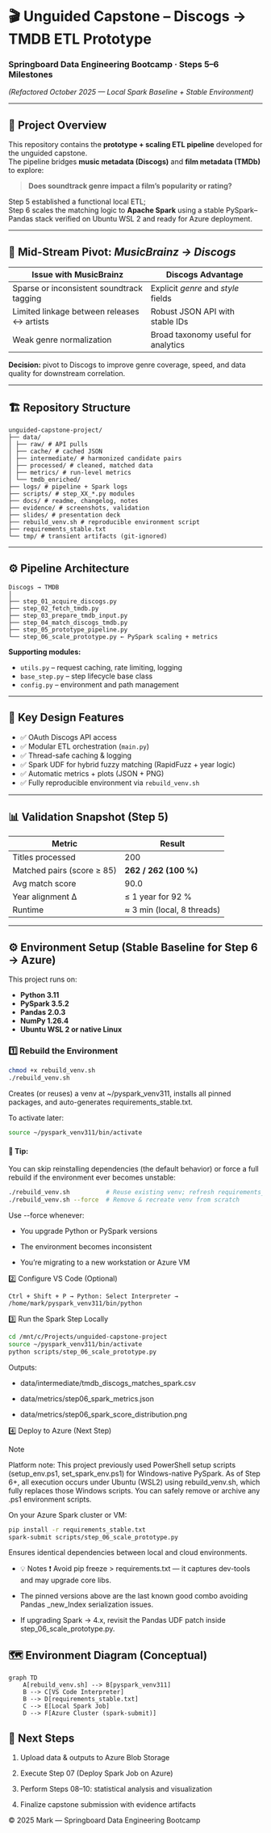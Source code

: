 # 🎬 Unguided Capstone – Discogs → TMDB ETL Prototype
### Springboard Data Engineering Bootcamp · Steps 5–6 Milestones  
*(Refactored October 2025 — Local Spark Baseline + Stable Environment)*

---

## 🧭 Project Overview

This repository contains the **prototype + scaling ETL pipeline** developed for the unguided capstone.  
The pipeline bridges **music metadata (Discogs)** and **film metadata (TMDb)** to explore:

> **Does soundtrack genre impact a film’s popularity or rating?**

Step 5 established a functional local ETL;  
Step 6 scales the matching logic to **Apache Spark** using a stable PySpark–Pandas stack verified on Ubuntu WSL 2 and ready for Azure deployment.

---

## 🧩 Mid-Stream Pivot: *MusicBrainz → Discogs*

| Issue with MusicBrainz                     | Discogs Advantage                   |
| ------------------------------------------ | ----------------------------------- |
| Sparse or inconsistent soundtrack tagging  | Explicit *genre* and *style* fields |
| Limited linkage between releases ↔ artists | Robust JSON API with stable IDs     |
| Weak genre normalization                   | Broad taxonomy useful for analytics |

**Decision:** pivot to Discogs to improve genre coverage, speed, and data quality for downstream correlation.

---

## 🏗️ Repository Structure

```
unguided-capstone-project/
├── data/
│ ├── raw/ # API pulls
│ ├── cache/ # cached JSON
│ ├── intermediate/ # harmonized candidate pairs
│ ├── processed/ # cleaned, matched data
│ ├── metrics/ # run-level metrics
│ └── tmdb_enriched/
├── logs/ # pipeline + Spark logs
├── scripts/ # step_XX_*.py modules
├── docs/ # readme, changelog, notes
├── evidence/ # screenshots, validation
├── slides/ # presentation deck
├── rebuild_venv.sh # reproducible environment script
├── requirements_stable.txt
└── tmp/ # transient artifacts (git-ignored)
```



---

## ⚙️ Pipeline Architecture

```
Discogs → TMDB
│
├── step_01_acquire_discogs.py
├── step_02_fetch_tmdb.py
├── step_03_prepare_tmdb_input.py
├── step_04_match_discogs_tmdb.py
├── step_05_prototype_pipeline.py
└── step_06_scale_prototype.py ← PySpark scaling + metrics
```



**Supporting modules:**
- `utils.py` – request caching, rate limiting, logging  
- `base_step.py` – step lifecycle base class  
- `config.py` – environment and path management  

---

## 🔑 Key Design Features

- ✅ OAuth Discogs API access  
- ✅ Modular ETL orchestration (`main.py`)  
- ✅ Thread-safe caching & logging  
- ✅ Spark UDF for hybrid fuzzy matching (RapidFuzz + year logic)  
- ✅ Automatic metrics + plots (JSON + PNG)  
- ✅ Fully reproducible environment via `rebuild_venv.sh`

---

## 📊 Validation Snapshot (Step 5)

| Metric                     | Result                     |
| -------------------------- | -------------------------- |
| Titles processed           | 200                        |
| Matched pairs (score ≥ 85) | **262 / 262 (100 %)**      |
| Avg match score            | 90.0                       |
| Year alignment Δ           | ≤ 1 year for 92 %          |
| Runtime                    | ≈ 3 min (local, 8 threads) |

---

## ⚙️ Environment Setup (Stable Baseline for Step 6 → Azure)

This project runs on:
- **Python 3.11**
- **PySpark 3.5.2**
- **Pandas 2.0.3**
- **NumPy 1.26.4**
- **Ubuntu WSL 2 or native Linux**

### 1️⃣ Rebuild the Environment

```bash
chmod +x rebuild_venv.sh
./rebuild_venv.sh
```

Creates (or reuses) a venv at ~/pyspark_venv311, installs all pinned packages,
and auto-generates requirements_stable.txt.

To activate later:

```bash
source ~/pyspark_venv311/bin/activate
```

#### 🧠 Tip:

You can skip reinstalling dependencies (the default behavior) or force a full rebuild if the environment ever becomes unstable:

```bash
./rebuild_venv.sh          # Reuse existing venv; refresh requirements_stable.txt only  
./rebuild_venv.sh --force  # Remove & recreate venv from scratch
```


Use --force whenever:

- You upgrade Python or PySpark versions

- The environment becomes inconsistent

- You’re migrating to a new workstation or Azure VM


2️⃣ Configure VS Code (Optional)

```
Ctrl + Shift + P → Python: Select Interpreter → /home/mark/pyspark_venv311/bin/python
```

3️⃣ Run the Spark Step Locally

```bash
cd /mnt/c/Projects/unguided-capstone-project
source ~/pyspark_venv311/bin/activate
python scripts/step_06_scale_prototype.py
```

Outputs:

- data/intermediate/tmdb_discogs_matches_spark.csv

- data/metrics/step06_spark_metrics.json

- data/metrics/step06_spark_score_distribution.png


4️⃣ Deploy to Azure (Next Step)

> [!NOTE]
>
> Platform note:
> This project previously used PowerShell setup scripts (setup_env.ps1, set_spark_env.ps1) for Windows-native PySpark.
> As of Step 6+, all execution occurs under Ubuntu (WSL2) using rebuild_venv.sh, which fully replaces those Windows scripts.
> You can safely remove or archive any .ps1 environment scripts.

On your Azure Spark cluster or VM:

```bash
pip install -r requirements_stable.txt
spark-submit scripts/step_06_scale_prototype.py
```

Ensures identical dependencies between local and cloud environments.

- 💡 Notes
  ❗ Avoid pip freeze > requirements.txt — it captures dev-tools and may upgrade core libs.
- The pinned versions above are the last known good combo avoiding Pandas _new_Index serialization issues.

- If upgrading Spark → 4.x, revisit the Pandas UDF patch inside step_06_scale_prototype.py.


## 🗺️ Environment Diagram (Conceptual)

```
graph TD
    A[rebuild_venv.sh] --> B[pyspark_venv311]
    B --> C[VS Code Interpreter]
    B --> D[requirements_stable.txt]
    C --> E[Local Spark Job]
    D --> F[Azure Cluster (spark-submit)]
```

## 🚀 Next Steps

1. Upload data & outputs to Azure Blob Storage
2. Execute Step 07 (Deploy Spark Job on Azure)

3. Perform Steps 08–10: statistical analysis and visualization

4. Finalize capstone submission with evidence artifacts


© 2025 Mark — Springboard Data Engineering Bootcamp



